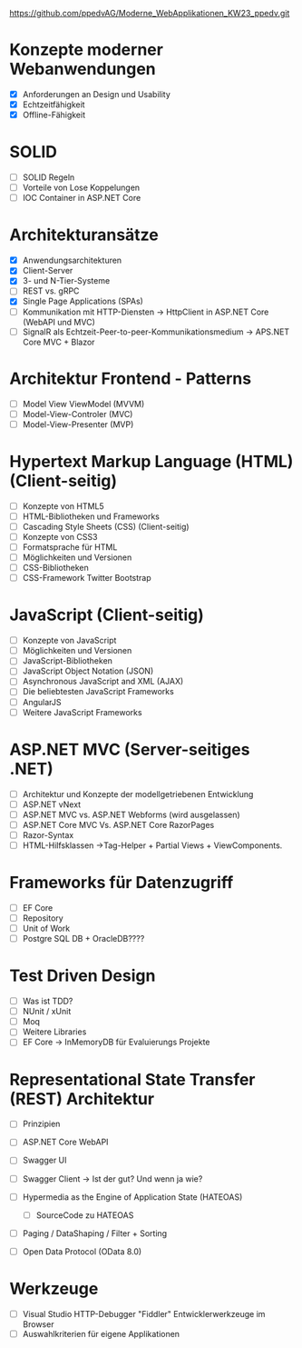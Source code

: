 


https://github.com/ppedvAG/Moderne_WebApplikationen_KW23_ppedv.git


# Konzepte moderner Webanwendungen

- [x] Anforderungen an Design und Usability
- [x] Echtzeitfähigkeit
- [x] Offline-Fähigkeit

# SOLID
- [ ] SOLID Regeln 
- [ ] Vorteile von Lose Koppelungen 
- [ ] IOC Container in ASP.NET Core 

# Architekturansätze
- [x] Anwendungsarchitekturen
- [x] Client-Server
- [x] 3- und N-Tier-Systeme
- [ ] REST vs. gRPC
- [x] Single Page Applications (SPAs)
- [ ] Kommunikation mit HTTP-Diensten -> HttpClient in ASP.NET Core (WebAPI und MVC)
- [ ] SignalR als Echtzeit-Peer-to-peer-Kommunikationsmedium -> APS.NET Core MVC + Blazor 

# Architektur Frontend - Patterns
- [ ] Model View ViewModel (MVVM)
- [ ] Model-View-Controler (MVC)
- [ ] Model-View-Presenter (MVP)

# Hypertext Markup Language (HTML) (Client-seitig)
- [ ] Konzepte von HTML5
- [ ] HTML-Bibliotheken und Frameworks
- [ ] Cascading Style Sheets (CSS) (Client-seitig)
- [ ] Konzepte von CSS3
- [ ] Formatsprache für HTML
- [ ] Möglichkeiten und Versionen
- [ ] CSS-Bibliotheken
- [ ] CSS-Framework Twitter Bootstrap

# JavaScript (Client-seitig)
- [ ] Konzepte von JavaScript
- [ ] Möglichkeiten und Versionen
- [ ] JavaScript-Bibliotheken
- [ ] JavaScript Object Notation (JSON)
- [ ] Asynchronous JavaScript and XML (AJAX)
- [ ] Die beliebtesten JavaScript Frameworks
- [ ] AngularJS
- [ ] Weitere JavaScript Frameworks

# ASP.NET MVC (Server-seitiges .NET)
- [ ] Architektur und Konzepte der modellgetriebenen Entwicklung
- [ ] ASP.NET vNext
- [ ] ASP.NET MVC vs. ASP.NET Webforms (wird ausgelassen)
- [ ] ASP.NET Core MVC Vs. ASP.NET Core RazorPages
- [ ] Razor-Syntax
- [ ] HTML-Hilfsklassen ->Tag-Helper + Partial Views + ViewComponents. 

# Frameworks für Datenzugriff
- [ ] EF Core
- [ ] Repository
- [ ] Unit of Work
- [ ] Postgre SQL DB + OracleDB???? 

# Test Driven Design 

- [ ] Was ist TDD? 
- [ ] NUnit / xUnit 
- [ ] Moq
- [ ] Weitere Libraries
- [ ] EF Core -> InMemoryDB für Evaluierungs Projekte 

# Representational State Transfer (REST) Architektur
- [ ] Prinzipien
- [ ] ASP.NET Core WebAPI
- [ ] Swagger UI 
- [ ] Swagger Client -> Ist der gut? Und wenn ja wie?

- [ ] Hypermedia as the Engine of Application State (HATEOAS)
    - [ ] SourceCode zu HATEOAS

- [ ] Paging / DataShaping / Filter + Sorting
- [ ] Open Data Protocol (OData 8.0)

# Werkzeuge
- [ ] Visual Studio HTTP-Debugger "Fiddler" Entwicklerwerkzeuge im Browser
- [ ] Auswahlkriterien für eigene Applikationen